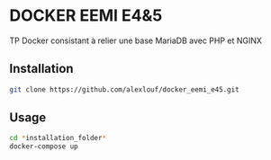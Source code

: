 # DOCKER EEMI E4&5

TP Docker consistant à relier une base MariaDB avec PHP et NGINX

## Installation

```bash
git clone https://github.com/alexlouf/docker_eemi_e45.git
```

## Usage

```bash
cd *installation_folder*
docker-compose up
```